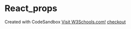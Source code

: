 # React_props
Created with CodeSandbox
<a href="https://www.w3schools.com/">Visit W3Schools.com!</a>
<a href=".React_props/public/index.html">checkout</a>
